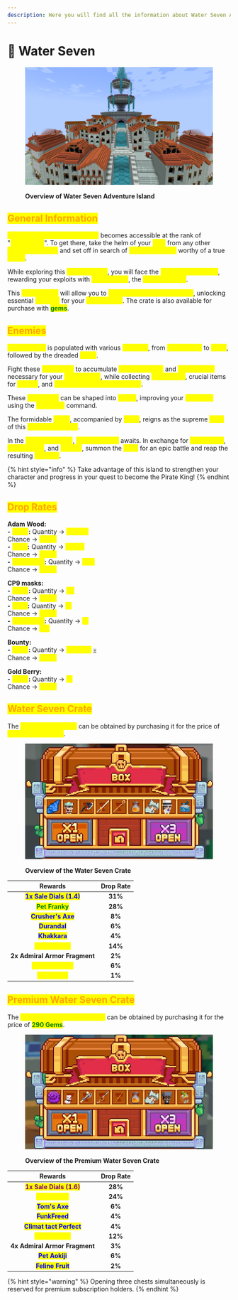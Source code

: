 ```yaml
---
description: Here you will find all the information about Water Seven Adventure Island.
---
```


# 🌊 Water Seven

<figure><img src="../../.gitbook/assets/image (11).png" alt=""><figcaption><p><strong>Overview of Water Seven Adventure Island</strong></p></figcaption></figure>

## <mark style="color:orange;">**General Information**</mark>

<mark style="color:yellow;">**Water Seven Adventure Island**</mark> becomes accessible at the rank of "<mark style="color:yellow;">**SuperNova**</mark>". To get there, take the helm of your <mark style="color:yellow;">**ship**</mark> from any other <mark style="color:yellow;">**adventure island**</mark> and set off in search of <mark style="color:yellow;">**new challenges**</mark> worthy of a true <mark style="color:yellow;">**pirate**</mark>.&#x20;

While exploring this <mark style="color:yellow;">**marine island**</mark>, you will face the <mark style="color:yellow;">**henchmen of Lucci**</mark>, rewarding your exploits with <mark style="color:yellow;">**Adam Wood**</mark>, the <mark style="color:yellow;">**local currency**</mark>.&#x20;

This <mark style="color:yellow;">**Adam Wood**</mark> will allow you to <mark style="color:yellow;">**open the chest on the island**</mark>, unlocking essential <mark style="color:yellow;">**rewards**</mark> for your <mark style="color:yellow;">**progression**</mark>. The crate is also available for purchase with <mark style="color:green;">**gems**</mark>.

## <mark style="color:orange;">Enemies</mark>

<mark style="color:yellow;">**Water Seven**</mark> is populated with various <mark style="color:yellow;">**enemies**</mark>, from <mark style="color:yellow;">**CP9 agents**</mark> to <mark style="color:yellow;">**Kaku**</mark>, followed by the dreaded <mark style="color:yellow;">**Lucci**</mark>.&#x20;

Fight these <mark style="color:yellow;">**henchmen**</mark> to accumulate <mark style="color:yellow;">**job experience**</mark> and <mark style="color:yellow;">**Adam Wood**</mark> necessary for your <mark style="color:yellow;">**progression**</mark>, while collecting <mark style="color:yellow;">**CP9 masks**</mark>, crucial items for <mark style="color:yellow;">**quests**</mark>, and <mark style="color:yellow;">**fragments of Admiral armors**</mark>.&#x20;

These <mark style="color:yellow;">**fragments**</mark> can be shaped into <mark style="color:yellow;">**armor**</mark>, improving your <mark style="color:yellow;">**statistics**</mark> using the <mark style="color:yellow;">**`/merchant`**</mark> command.&#x20;

The formidable <mark style="color:yellow;">**Lucci**</mark>, accompanied by <mark style="color:yellow;">**Kaku**</mark>, reigns as the supreme <mark style="color:yellow;">**boss**</mark> of this <mark style="color:yellow;">**adventure island**</mark>.&#x20;

In the <mark style="color:yellow;">**adventure zone**</mark>, <mark style="color:yellow;">**Lucci's statue**</mark> awaits. In exchange for <mark style="color:yellow;">**CP9 masks**</mark>, <mark style="color:yellow;">**Adam Wood**</mark>, and <mark style="color:yellow;">**berries**</mark>, summon the <mark style="color:yellow;">**boss**</mark> for an epic battle and reap the resulting <mark style="color:yellow;">**rewards**</mark>.&#x20;

{% hint style="info" %}
Take advantage of this island to strengthen your character and progress in your quest to become the Pirate King!
{% endhint %}

## <mark style="color:orange;">**Drop Rates**</mark>

**Adam Wood:** \
&#x20;       &#x20;**&#x20;-** <mark style="color:yellow;">**Lucci**</mark>**:** Quantity -> <mark style="color:yellow;">**+6,500**</mark>\
&#x20;                         Chance -> <mark style="color:yellow;">**100%**</mark>\
&#x20;         **-** <mark style="color:yellow;">**Kaku**</mark>**:** Quantity -> <mark style="color:yellow;">**+1,150**</mark>\
&#x20;                        Chance -> <mark style="color:yellow;">**100%**</mark>\
&#x20;         **-** <mark style="color:yellow;">**CP9 Agent**</mark>**:** Quantity -> <mark style="color:yellow;">**+20**</mark>\
&#x20;                                    Chance -> <mark style="color:yellow;">**100%**</mark>

**CP9 masks:** \
&#x20;       &#x20;**&#x20;-** <mark style="color:yellow;">**Lucci**</mark>**:** Quantity -> <mark style="color:yellow;">**x4**</mark>\
&#x20;                         Chance -> <mark style="color:yellow;">**100%**</mark>\
&#x20;         **-** <mark style="color:yellow;">**Kaku**</mark>**:** Quantity -> <mark style="color:yellow;">**x1**</mark>\
&#x20;                        Chance -> <mark style="color:yellow;">**100%**</mark>\
&#x20;         **-** <mark style="color:yellow;">**CP9 Agent**</mark>**:** Quantity -> <mark style="color:yellow;">**x1**</mark>\
&#x20;                                    Chance -> <mark style="color:yellow;">**2%**</mark>

**Bounty:** \
&#x20;       &#x20;**&#x20;-** <mark style="color:yellow;">**Lucci**</mark>**:** Quantity -> <mark style="color:yellow;">**+10,500**</mark> [💀](https://emojipedia.org/fr/cr%C3%A2ne)\
&#x20;                         Chance -> <mark style="color:yellow;">**100%**</mark>

**Gold Berry:** \
&#x20;         **-** <mark style="color:yellow;">**Lucci**</mark>**:** Quantity -> <mark style="color:yellow;">**x1**</mark>\
&#x20;                         Chance -> <mark style="color:yellow;">**100%**</mark>

## <mark style="color:orange;">**Water Seven Crate**</mark>

The <mark style="color:yellow;">**Water Seven Crate**</mark> can be obtained by purchasing it for the price of <mark style="color:yellow;">**3,500 Adam Wood**</mark>.

<figure><img src="../../.gitbook/assets/water seven crate.jpg" alt=""><figcaption><p><strong>Overview of the Water Seven Crate</strong></p></figcaption></figure>

|                        **Rewards**                       | **Drop Rate** |
| :------------------------------------------------------: | :-----------: |
| <mark style="color:blue;">**1x Sale Dials (1.4)**</mark> |    **31%**    |
|     <mark style="color:green;">**Pet Franky**</mark>     |    **28%**    |
|    <mark style="color:blue;">**Crusher's Axe**</mark>    |     **8%**    |
|       <mark style="color:blue;">**Durandal**</mark>      |     **6%**    |
|       <mark style="color:blue;">**Khakkara**</mark>      |     **4%**    |
|    <mark style="color:yellow;">**Job Booster**</mark>    |    **14%**    |
|               **2x Admiral Armor Fragment**              |     **2%**    |
|   <mark style="color:yellow;">**Pet Rob Lucci**</mark>   |     **6%**    |
|    <mark style="color:yellow;">**Frost Fruit**</mark>    |     **1%**    |

## <mark style="color:orange;">**Premium Water Seven Crate**</mark>

The <mark style="color:yellow;">**Premium Water Seven Crate**</mark> can be obtained by purchasing it for the price of <mark style="color:green;">**290 Gems**</mark>.

<figure><img src="../../.gitbook/assets/premium water seven crate.jpg" alt=""><figcaption><p><strong>Overview of the Premium Water Seven Crate</strong></p></figcaption></figure>

|                         **Rewards**                        | **Drop Rate** |
| :--------------------------------------------------------: | :-----------: |
| <mark style="color:purple;">**1x Sale Dials (1.6)**</mark> |    **28%**    |
|     <mark style="color:yellow;">**Pet Hatorri**</mark>     |    **24%**    |
|       <mark style="color:blue;">**Tom's Axe**</mark>       |     **6%**    |
|       <mark style="color:blue;">**FunkFreed**</mark>       |     **4%**    |
|  <mark style="color:blue;">**Climat tact Perfect**</mark>  |     **4%**    |
|     <mark style="color:yellow;">**Job Booster**</mark>     |    **12%**    |
|                **4x Admiral Armor Fragment**               |     **3%**    |
|       <mark style="color:blue;">**Pet Aokiji**</mark>      |     **6%**    |
|      <mark style="color:blue;">**Feline Fruit**</mark>     |     **2%**    |

{% hint style="warning" %}
Opening three chests simultaneously is reserved for premium subscription holders.
{% endhint %}
